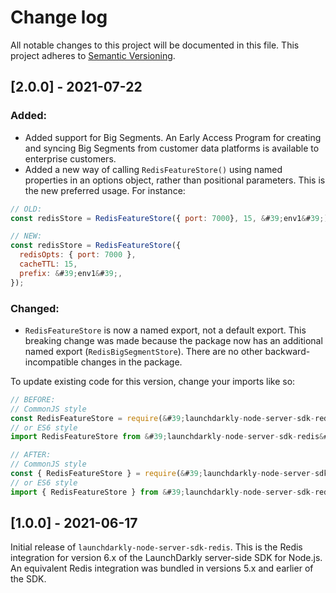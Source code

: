 # Change log

All notable changes to this project will be documented in this file. This project adheres to [Semantic Versioning](http://semver.org).

## [2.0.0] - 2021-07-22
### Added:
- Added support for Big Segments. An Early Access Program for creating and syncing Big Segments from customer data platforms is available to enterprise customers.
- Added a new way of calling `RedisFeatureStore()` using named properties in an options object, rather than positional parameters. This is the new preferred usage. For instance:

```js
// OLD:
const redisStore = RedisFeatureStore({ port: 7000}, 15, &#39;env1&#39;);

// NEW:
const redisStore = RedisFeatureStore({
  redisOpts: { port: 7000 },
  cacheTTL: 15,
  prefix: &#39;env1&#39;,
});
```

### Changed:
- `RedisFeatureStore` is now a named export, not a default export. This breaking change was made because the package now has an additional named export (`RedisBigSegmentStore`). There are no other backward-incompatible changes in the package.

To update existing code for this version, change your imports like so:

```js
// BEFORE:
// CommonJS style
const RedisFeatureStore = require(&#39;launchdarkly-node-server-sdk-redis&#39;);
// or ES6 style
import RedisFeatureStore from &#39;launchdarkly-node-server-sdk-redis&#39;;

// AFTER:
// CommonJS style
const { RedisFeatureStore } = require(&#39;launchdarkly-node-server-sdk-redis&#39;);
// or ES6 style
import { RedisFeatureStore } from &#39;launchdarkly-node-server-sdk-redis&#39;;
```

## [1.0.0] - 2021-06-17
Initial release of `launchdarkly-node-server-sdk-redis`. This is the Redis integration for version 6.x of the LaunchDarkly server-side SDK for Node.js. An equivalent Redis integration was bundled in versions 5.x and earlier of the SDK.
